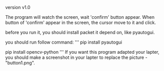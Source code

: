 version v1.0

The program will watch the screen, wait 'confirm' button appear.
When button of 'confirm' appear in the screen, the cursor move to it and click.

before you run it, you should install packet it depend on, like pyautogui.

you should run follow command:
'''
pip install pyautogui

pip install opencv-python
'''
If you want this program adapted your lapter, you should make a screenshot in your lapter to replace the picture - "button1.png".
